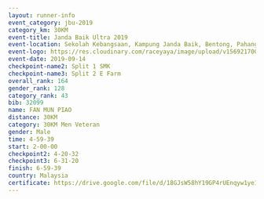 ```yaml
---
layout: runner-info 
event_category: jbu-2019 
category_km: 30KM 
event-title: Janda Baik Ultra 2019
event-location: Sekolah Kebangsaan, Kampung Janda Baik, Bentong, Pahang, Malaysia 
event-logo: https://res.cloudinary.com/raceyaya/image/upload/v1569217009/logo/janda-baik_vch1pc.jpg 
event-date: 2019-09-14 
checkpoint-name2: Split 1 SMK 
checkpoint-name3: Split 2 E Farm 
overall_rank: 164
gender_rank: 128
category_rank: 43
bib: 32099
name: FAN MUN PIAO
distance: 30KM
category: 30KM Men Veteran
gender: Male
time: 4-59-39
start: 2-00-00
checkpoint2: 4-20-32
checkpoint3: 6-31-20
finish: 6-59-39
country: Malaysia
certificate: https://drive.google.com/file/d/18GJsW58hY19GP4rUEnqyw1ye1Z3xFAvb/view?usp=sharing
---
```

